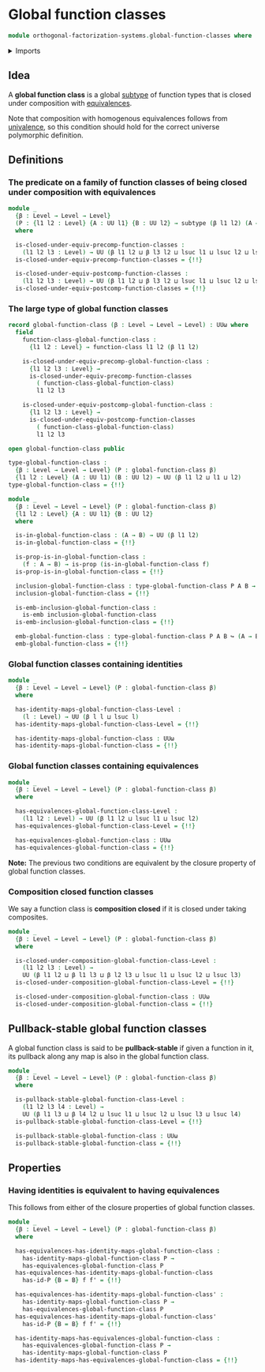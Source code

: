 # Global function classes

```agda
module orthogonal-factorization-systems.global-function-classes where
```

<details><summary>Imports</summary>

```agda
open import foundation.action-on-identifications-functions
open import foundation.cartesian-product-types
open import foundation.dependent-pair-types
open import foundation.embeddings
open import foundation.equivalences
open import foundation.function-types
open import foundation.identity-types
open import foundation.iterated-dependent-product-types
open import foundation.propositions
open import foundation.pullback-squares
open import foundation.subtypes
open import foundation.transport-along-identifications
open import foundation.univalence
open import foundation.universe-levels

open import orthogonal-factorization-systems.function-classes
```

</details>

## Idea

A **global function class** is a global [subtype](foundation.subtypes.md) of
function types that is closed under composition with
[equivalences](foundation-core.equivalences.md).

Note that composition with homogenous equivalences follows from
[univalence](foundation.univalence.md), so this condition should hold for the
correct universe polymorphic definition.

## Definitions

### The predicate on a family of function classes of being closed under composition with equivalences

```agda
module _
  {β : Level → Level → Level}
  (P : {l1 l2 : Level} {A : UU l1} {B : UU l2} → subtype (β l1 l2) (A → B))
  where

  is-closed-under-equiv-precomp-function-classes :
    (l1 l2 l3 : Level) → UU (β l1 l2 ⊔ β l3 l2 ⊔ lsuc l1 ⊔ lsuc l2 ⊔ lsuc l3)
  is-closed-under-equiv-precomp-function-classes = {!!}

  is-closed-under-equiv-postcomp-function-classes :
    (l1 l2 l3 : Level) → UU (β l1 l2 ⊔ β l3 l2 ⊔ lsuc l1 ⊔ lsuc l2 ⊔ lsuc l3)
  is-closed-under-equiv-postcomp-function-classes = {!!}
```

### The large type of global function classes

```agda
record global-function-class (β : Level → Level → Level) : UUω where
  field
    function-class-global-function-class :
      {l1 l2 : Level} → function-class l1 l2 (β l1 l2)

    is-closed-under-equiv-precomp-global-function-class :
      {l1 l2 l3 : Level} →
      is-closed-under-equiv-precomp-function-classes
        ( function-class-global-function-class)
        l1 l2 l3

    is-closed-under-equiv-postcomp-global-function-class :
      {l1 l2 l3 : Level} →
      is-closed-under-equiv-postcomp-function-classes
        ( function-class-global-function-class)
        l1 l2 l3

open global-function-class public

type-global-function-class :
  {β : Level → Level → Level} (P : global-function-class β)
  {l1 l2 : Level} (A : UU l1) (B : UU l2) → UU (β l1 l2 ⊔ l1 ⊔ l2)
type-global-function-class = {!!}

module _
  {β : Level → Level → Level} (P : global-function-class β)
  {l1 l2 : Level} {A : UU l1} {B : UU l2}
  where

  is-in-global-function-class : (A → B) → UU (β l1 l2)
  is-in-global-function-class = {!!}

  is-prop-is-in-global-function-class :
    (f : A → B) → is-prop (is-in-global-function-class f)
  is-prop-is-in-global-function-class = {!!}

  inclusion-global-function-class : type-global-function-class P A B → A → B
  inclusion-global-function-class = {!!}

  is-emb-inclusion-global-function-class :
    is-emb inclusion-global-function-class
  is-emb-inclusion-global-function-class = {!!}

  emb-global-function-class : type-global-function-class P A B ↪ (A → B)
  emb-global-function-class = {!!}
```

### Global function classes containing identities

```agda
module _
  {β : Level → Level → Level} (P : global-function-class β)
  where

  has-identity-maps-global-function-class-Level :
    (l : Level) → UU (β l l ⊔ lsuc l)
  has-identity-maps-global-function-class-Level = {!!}

  has-identity-maps-global-function-class : UUω
  has-identity-maps-global-function-class = {!!}
```

### Global function classes containing equivalences

```agda
module _
  {β : Level → Level → Level} (P : global-function-class β)
  where

  has-equivalences-global-function-class-Level :
    (l1 l2 : Level) → UU (β l1 l2 ⊔ lsuc l1 ⊔ lsuc l2)
  has-equivalences-global-function-class-Level = {!!}

  has-equivalences-global-function-class : UUω
  has-equivalences-global-function-class = {!!}
```

**Note:** The previous two conditions are equivalent by the closure property of
global function classes.

### Composition closed function classes

We say a function class is **composition closed** if it is closed under taking
composites.

```agda
module _
  {β : Level → Level → Level} (P : global-function-class β)
  where

  is-closed-under-composition-global-function-class-Level :
    (l1 l2 l3 : Level) →
    UU (β l1 l2 ⊔ β l1 l3 ⊔ β l2 l3 ⊔ lsuc l1 ⊔ lsuc l2 ⊔ lsuc l3)
  is-closed-under-composition-global-function-class-Level = {!!}

  is-closed-under-composition-global-function-class : UUω
  is-closed-under-composition-global-function-class = {!!}
```

## Pullback-stable global function classes

A global function class is said to be **pullback-stable** if given a function in
it, its pullback along any map is also in the global function class.

```agda
module _
  {β : Level → Level → Level} (P : global-function-class β)
  where

  is-pullback-stable-global-function-class-Level :
    (l1 l2 l3 l4 : Level) →
    UU (β l1 l3 ⊔ β l4 l2 ⊔ lsuc l1 ⊔ lsuc l2 ⊔ lsuc l3 ⊔ lsuc l4)
  is-pullback-stable-global-function-class-Level = {!!}

  is-pullback-stable-global-function-class : UUω
  is-pullback-stable-global-function-class = {!!}
```

## Properties

### Having identities is equivalent to having equivalences

This follows from either of the closure properties of global function classes.

```agda
module _
  {β : Level → Level → Level} (P : global-function-class β)
  where

  has-equivalences-has-identity-maps-global-function-class :
    has-identity-maps-global-function-class P →
    has-equivalences-global-function-class P
  has-equivalences-has-identity-maps-global-function-class
    has-id-P {B = B} f f' = {!!}

  has-equivalences-has-identity-maps-global-function-class' :
    has-identity-maps-global-function-class P →
    has-equivalences-global-function-class P
  has-equivalences-has-identity-maps-global-function-class'
    has-id-P {B = B} f f' = {!!}

  has-identity-maps-has-equivalences-global-function-class :
    has-equivalences-global-function-class P →
    has-identity-maps-global-function-class P
  has-identity-maps-has-equivalences-global-function-class = {!!}
```
